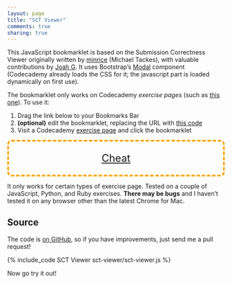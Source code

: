 ```yaml
---
layout: page
title: "SCT Viewer"
comments: true
sharing: true
---
```


This JavaScript bookmarklet is based on the Submission Correctness Viewer
originally written by [minrice] (Michael Tackes), with valuable contributions
by [Joah G][joahg]. It uses Bootstrap’s [Modal][modal] component (Codecademy
already loads the CSS for it; the javascript part is loaded dynamically on
first use).

[minrice]: http://www.codecademy.com/users/minrice2099
[modal]:   http://bootstrapdocs.com/v3.2.0/docs/javascript/#modals
[joahg]:   https://github.com/JoahG

The bookmarklet only works on Codecademy _exercise pages_ (such as [this one][ex]). To use it:

1. Drag the link below to your Bookmarks Bar
2. __(optional)__ edit the bookmarklet, replacing the URL with
<a target="_blank" href="http://j.mp/sct-viewer2">this code</a>
3. Visit a Codecademy [exercise page][ex] and click the bookmarklet


[ex]: https://www.codecademy.com/courses/ruby-beginner-en-nOho7/0/2

<div style="text-align:center;border:4px dashed orange;border-radius:10px;vertical-align:middle;padding:1em;font-size:1.7em;">
	<span><a title="Drag me to your Bookmarks" href="javascript:(function(){try{var c=CCDATA.composer,pi= +location.pathname.match(/(\d+)\/\d+$/)[1],ci=c.current_checkpoint_index,p=c.course.projects[pi],a=p.author.handle,l=c.course.language.toLowerCase(),t=p.checkpoints[ci].test_functions;if($.fn.modal){sm()}else{$.getScript('//cdnjs.cloudflare.com/ajax/libs/twitter-bootstrap/3.2.0/js/modal.min.js').done(sm).fail(function(r,s,e){throw e})}}catch(e){return console.log(e.message)}function sm(){var $m=$('#sct');if($m.length==0){$m=$('<div id=\'sct\' class=\'modal fade hide\' style=\'width:700px\'>').append($('<div class=\'modal-header\'>').append($('<button type=\'button\' class=\'close\' data-dismiss=\'modal\'>').text('×')).append('<h3>Correctness Test <small> &nbsp; by '+a+'</small></h3>')).append('<div class=\'modal-body\'><pre><code></code></pre></div>').append($('<div class=\'modal-footer\'>').append('<a target=\'blank\' href=\'//j.mp/17nuoIp\'>Feedback</a> &nbsp;').append($('<button class=\'btn btn-small\' data-dismiss=\'modal\'>').text('Close'))).appendTo($('body'))}t=t.replace(/&/g,'&amp;').replace(/</g,'&lt;').replace(/>/g,'&gt;');var $code=$m.find('code').eq(0).attr('class','language-'+(l=='web'?'javascript':l)).html(t);hljs&&hljs.highlightBlock($code.get(0));$m.modal('show')}})();">Cheat</a></span> 
</div>

It only works for certain types of exercise page. Tested on a couple of
JavaScript, Python, and Ruby exercises. __There may be bugs__ and I haven’t
tested it on any browser other than the latest Chrome for Mac. 

## Source
The code is [on GitHub](https://github.com/fanaugen/codecademy-stuff/tree/master/octopress/source/code/sct-viewer), so if you have improvements, just send me a pull request!

{% include_code SCT Viewer sct-viewer/sct-viewer.js %}

Now go try it out!
